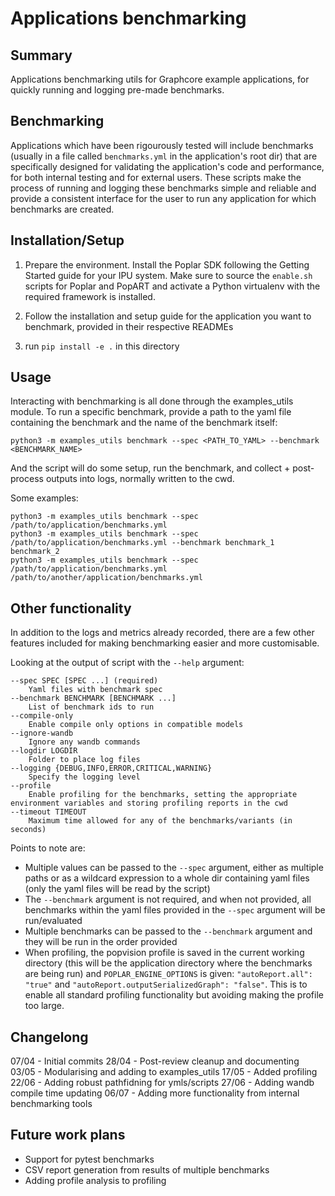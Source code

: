# Applications benchmarking

## Summary
Applications benchmarking utils for Graphcore example applications, for quickly running and logging pre-made benchmarks.

## Benchmarking
Applications which have been rigourously tested will include benchmarks (usually in a file called `benchmarks.yml` in the application's root dir) that are specifically designed for validating the application's code and performance, for both internal testing and for external users. These scripts make the process of running and logging these benchmarks simple and reliable and provide a consistent interface for the user to run any application for which benchmarks are created.

## Installation/Setup
1. Prepare the environment. Install the Poplar SDK following the Getting Started guide for your IPU system. Make sure to source the `enable.sh` scripts for Poplar and PopART and activate a Python virtualenv with the required framework is installed.

2. Follow the installation and setup guide for the application you want to benchmark, provided in their respective READMEs

3. run `pip install -e .` in this directory

## Usage
Interacting with benchmarking is all done through the examples_utils module. To run a specific benchmark, provide a path to the yaml file containing the benchmark and the name of the benchmark itself:
```
python3 -m examples_utils benchmark --spec <PATH_TO_YAML> --benchmark <BENCHMARK_NAME>
```
And the script will do some setup, run the benchmark, and collect + post-process outputs into logs, normally written to the cwd.

Some examples:
```
python3 -m examples_utils benchmark --spec /path/to/application/benchmarks.yml
python3 -m examples_utils benchmark --spec /path/to/application/benchmarks.yml --benchmark benchmark_1 benchmark_2
python3 -m examples_utils benchmark --spec /path/to/application/benchmarks.yml /path/to/another/application/benchmarks.yml
```

## Other functionality
In addition to the logs and metrics already recorded, there are a few other features included for making benchmarking easier and more customisable. 

Looking at the output of script with the `--help` argument:
```
--spec SPEC [SPEC ...] (required)
    Yaml files with benchmark spec
--benchmark BENCHMARK [BENCHMARK ...]
    List of benchmark ids to run
--compile-only
    Enable compile only options in compatible models
--ignore-wandb
    Ignore any wandb commands
--logdir LOGDIR
    Folder to place log files
--logging {DEBUG,INFO,ERROR,CRITICAL,WARNING}
    Specify the logging level
--profile
    Enable profiling for the benchmarks, setting the appropriate environment variables and storing profiling reports in the cwd
--timeout TIMEOUT
    Maximum time allowed for any of the benchmarks/variants (in seconds)
```

Points to note are:
- Multiple values can be passed to the `--spec` argument, either as multiple paths or as a wildcard expression to a whole dir containing yaml files (only the yaml files will be read by the script)
- The `--benchmark` argument is not required, and when not provided, all benchmarks within the yaml files provided in the `--spec` argument will be run/evaluated
- Multiple benchmarks can be passed to the `--benchmark` argument and they will be run in the order provided
- When profiling, the popvision profile is saved in the current working directory (this will be the application directory where the benchmarks are being run) and `POPLAR_ENGINE_OPTIONS` is given: `"autoReport.all": "true"` and `"autoReport.outputSerializedGraph": "false"`. This is to enable all standard profiling functionality but avoiding making the profile too large.

## Changelong
07/04 - Initial commits
28/04 - Post-review cleanup and documenting
03/05 - Modularising and adding to examples_utils
17/05 - Added profiling
22/06 - Adding robust pathfidning for ymls/scripts
27/06 - Adding wandb compile time updating
06/07 - Adding more functionality from internal benchmarking tools

## Future work plans
- Support for pytest benchmarks
- CSV report generation from results of multiple benchmarks
- Adding profile analysis to profiling 
